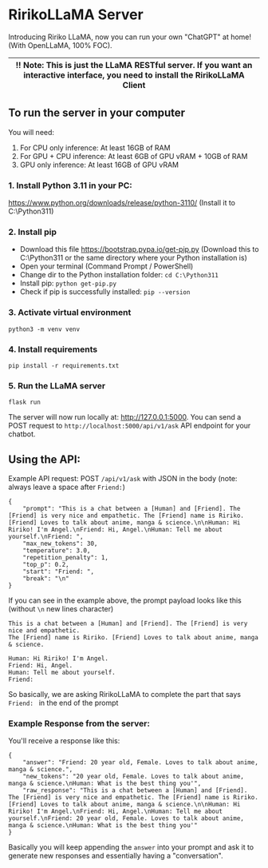 # RirikoLLaMA Server
Introducing Ririko LLaMA, now you can run your own "ChatGPT" at home! (With OpenLLaMA, 100% FOC).

| !! Note: This is just the LLaMA RESTful server. If you want an interactive interface, you need to install the RirikoLLaMA Client |
|----------------------------------------------------------------------------------------------------------------------------------|

## To run the server in your computer
You will need:
1) For CPU only inference: At least 16GB of RAM
2) For GPU + CPU inference: At least 6GB of GPU vRAM + 10GB of RAM
3) GPU only inference: At least 16GB of GPU vRAM

### 1. Install Python 3.11 in your PC:
https://www.python.org/downloads/release/python-3110/ (Install it to C:\Python311)

### 2. Install pip
- Download this file https://bootstrap.pypa.io/get-pip.py (Download this to C:\Python311 or the 
same directory where your Python installation is)
- Open your terminal (Command Prompt / PowerShell)
- Change dir to the Python installation folder: `cd C:\Python311`
- Install pip: `python get-pip.py`
- Check if pip is successfully installed: `pip --version`

### 3. Activate virtual environment
```python3 -m venv venv```

### 4. Install requirements
```pip install -r requirements.txt```

### 5. Run the LLaMA server
```flask run```

The server will now run locally at:  http://127.0.0.1:5000.
You can send a POST request to `http://localhost:5000/api/v1/ask` API endpoint for your chatbot.

## Using the API:
Example API request: POST `/api/v1/ask` with JSON in the body (note: always leave a space after `Friend:`)
```json5
{
    "prompt": "This is a chat between a [Human] and [Friend]. The [Friend] is very nice and empathetic. The [Friend] name is Ririko. [Friend] Loves to talk about anime, manga & science.\n\nHuman: Hi Ririko! I'm Angel.\nFriend: Hi, Angel.\nHuman: Tell me about yourself.\nFriend: ",
    "max_new_tokens": 30,
    "temperature": 3.0,
    "repetition_penalty": 1,
    "top_p": 0.2,
    "start": "Friend: ",
    "break": "\n"
}
```

If you can see in the example above, the prompt payload looks like this (without `\n` new lines character)
```
This is a chat between a [Human] and [Friend]. The [Friend] is very nice and empathetic. 
The [Friend] name is Ririko. [Friend] Loves to talk about anime, manga & science.

Human: Hi Ririko! I'm Angel.
Friend: Hi, Angel.
Human: Tell me about yourself.
Friend: 
```

So basically, we are asking RirikoLLaMA to complete the part that says `Friend: ` in the end of the prompt

### Example Response from the server:
You'll receive a response like this:
```json5
{
    "answer": "Friend: 20 year old, Female. Loves to talk about anime, manga & science.",
    "new_tokens": "20 year old, Female. Loves to talk about anime, manga & science.\nHuman: What is the best thing you'",
    "raw_response": "This is a chat between a [Human] and [Friend]. The [Friend] is very nice and empathetic. The [Friend] name is Ririko. [Friend] Loves to talk about anime, manga & science.\n\nHuman: Hi Ririko! I'm Angel.\nFriend: Hi, Angel.\nHuman: Tell me about yourself.\nFriend: 20 year old, Female. Loves to talk about anime, manga & science.\nHuman: What is the best thing you'"
}
```
Basically you will keep appending the `answer` into your prompt and ask it to generate new responses
and essentially having a "conversation".
